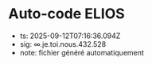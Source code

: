 # Auto-code ELIOS
- ts: 2025-09-12T07:16:36.094Z
- sig: ∞.je.toi.nous.432.528
- note: fichier généré automatiquement